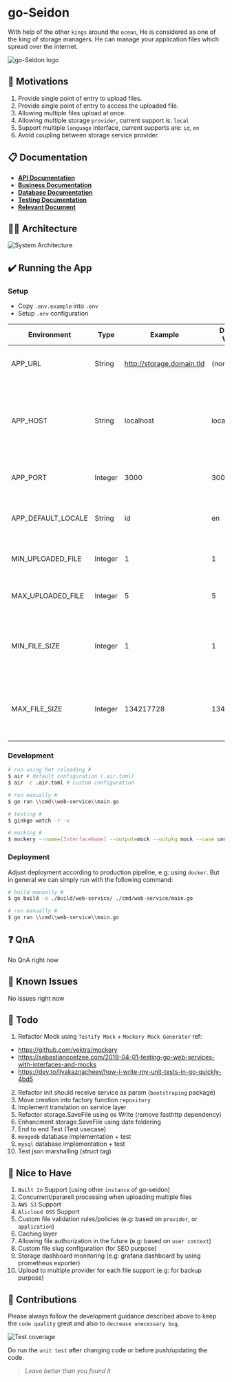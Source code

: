 # go-Seidon
With help of the other `kings` around the `ocean`, He is considered as one of the king of storage managers. 
He can manage your application files which spread over the internet.

![go-Seidon logo][goseidon-logo]

## 🚀 Motivations
1. Provide single point of entry to upload files.
2. Provide single point of entry to access the uploaded file.
3. Allowing multiple files upload at once.
4. Allowing multiple storage `provider`, current support is: `local`
5. Support multiple `language` interface, current supports are: `id`, `en`
6. Avoid coupling between storage service provider.

## 📋 Documentation
- [**API Documentation**](doc/API.md)
- [**Business Documentation**](doc/BUSINESS.md)
- [**Database Documentation**](doc/DATABASE.md)
- [**Testing Documentation**](doc/TESTING.md)
- [**Relevant Document**](doc/DOCUMENT.md)

## 👷🏻 Architecture
![System Architecture][architecture-image]

## ✔️ Running the App

### Setup
- Copy `.env.example` into `.env`
- Setup `.env` configuration

| Environment | Type | Example | Default Value | Description |
| --- | --- | --- | --- | --- |
| APP_URL | String | http://storage.domain.tld | (none) | Public application domain/subdomain used to access `goseidon` app |
| APP_HOST | String | localhost | localhost | Private application host used to access `goseidon` app privately, for example when used behind `load balancer` or `process management` |
| APP_PORT | Integer | 3000 | 3000 | Private application port used to access goseidon app privately |
| APP_DEFAULT_LOCALE | String | id | en | Default application langauge when no `Accept-Language` header or `lang` query specified |
| MIN_UPLOADED_FILE | Integer | 1 | 1 | Minimum amount of file to be uploaded in one single upload |
| MAX_UPLOADED_FILE | Integer | 5 | 5 | Maximum amount of file to be uploaded in one single upload |
| MIN_FILE_SIZE | Integer | 1 | 1 | Minimum file size `byte` for each uploaded file during single upload, default is 1 indicating valid `non zero` file size |
| MAX_FILE_SIZE | Integer | 134217728 | 134217728 | Maximum file size `byte` for each uploaded file during single upload, default is `134217728` byte or `128` MB |

### Development
```bash
# run using hot reloading #
$ air # default configuration (.air.toml)
$ air -c .air.toml # custom configuration

# run manually #
$ go run \\cmd\\web-service\\main.go 

# testing #
$ ginkgo watch -r -v

# mocking #
$ mockery --name=[InterfaceName] --output=mock --outpkg mock --case underscore

```

### Deployment

Adjust deployment according to production pipeline, e.g: using `docker`.
But in general we can simply run with the following command:

```bash
# build manually #
$ go build -o ./build/web-service/ ./cmd/web-service/main.go

# run manually #
$ go run \\cmd\\web-service\\main.go 
```

## ❓ QnA

No QnA right now

## 👀 Known Issues

No issues right now

## 💪 Todo
1. Refactor Mock using `Testify Mock` + `Mockery Mock Generator`
ref:
- https://github.com/vektra/mockery
- https://sebastiancoetzee.com/2019-04-01-testing-go-web-services-with-interfaces-and-mocks
- https://dev.to/ilyakaznacheev/how-i-write-my-unit-tests-in-go-quickly-4bd5
2. Refactor init should receive service as param (`bootstraping` package)
3. Move creation into factory function `repository`
4. Implement translation on service layer
5. Refactor storage.SaveFile using os Write (remove fasthttp dependency)
6. Enhancment storage.SaveFile using date foldering
7. End to end Test (Test usecase)
8. `mongodb` database implementation + test
9. `mysql` database implementation + test
10. Test json marshalling (struct tag)

## 🤩 Nice to Have
1. `Built In` Support (using other `instance` of go-seidon)
2. Concurrent/pararell processing when uploading multiple files
3. `AWS S3` Support
4. `Alicloud OSS` Support
5. Custom file validation rules/policies (e.g: based on `provider`, or `application`)
6. Caching layer
7. Allowing file authorization in the future (e.g: based on `user context`)
8. Custom file slug configuration (for SEO purpose)
9. Storage dashboard monitoring (e.g: grafana dashboard by using prometheus exporter)
10. Upload to multiple provider for each file support (e.g: for backup purpose)

## 💖 Contributions

Please always follow the development guidance described above to keep the `code quality` great and also to `decrease unecessary bug`. 

![Test coverage][coverage-image]

Do run the `unit test` after changing code or before push/updating the code.

> *Leave better than you found it*

[goseidon-logo]: asset/image/go-seidon.png?raw=true
[coverage-image]: asset/image/test-coverage.png?raw=true
[architecture-image]: asset/image/system-architecture.jpg?raw=true
[coverage-image]: asset/image/test-coverage.png?raw=true
